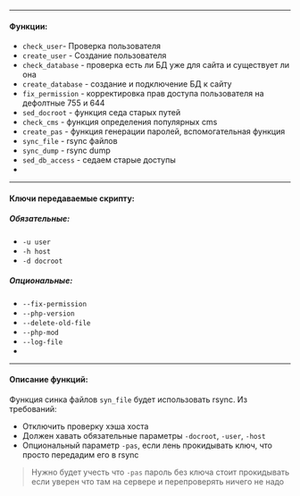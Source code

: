 
---

#### Функции:
- `check_user`- Проверка пользователя
- `create_user` - Создание пользователя
- `check_database` - проверка есть ли БД уже для сайта и существует ли она
- `create_database` - создание и подключение БД к сайту
- `fix_permission` - корректировка прав доступа пользователя на дефолтные 755 и 644
- `sed_docroot` - функция седа старых путей
- `check_cms` - функция определения популярных cms
- `create_pas` - функция генерации паролей, вспомогательная функция
- `sync_file` - rsync файлов
- `sync_dump` - rsync dump
- `sed_db_access` - седаем старые доступы
- 

---

#### Ключи передаваемые скрипту:

##### Обязательные:
- `-u user`
- `-h host`
- `-d docroot`
##### Опциональные:
- `--fix-permission`
- `--php-version`
- `--delete-old-file`
- `--php-mod`
- `--log-file`
- 

---

#### Описание функций:


Функция синка файлов `syn_file` будет использовать rsync. Из требований:
- Отключить проверку хэша хоста
- Должен хавать обязательные параметры `-docroot`, `-user`, `-host`
- Опциональный параметр `-pas`, если лень прокидывать ключ, что просто передадим его в rsync
> Нужно будет учесть что `-pas` пароль без ключа стоит прокидывать если уверен что там на сервере и перепроверять ничего не надо
